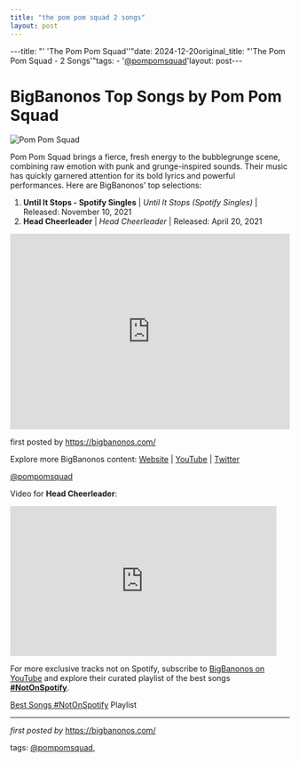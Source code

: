```yaml
---
title: "the pom pom squad 2 songs"
layout: post
---
```

---title: "' 'The Pom Pom Squad''"date: 2024-12-20original_title: "'The Pom Pom Squad - 2 Songs'"tags:  - '[@pompomsquad](/tags/pompomsquad/)'layout: post---<h1>BigBanonos Top Songs by Pom Pom Squad</h1><img src="https://static.wikia.nocookie.net/poppy2704/images/7/74/PomPomSquad.jpg/revision/latest?cb=20230817132512" alt="Pom Pom Squad"> <p>Pom Pom Squad brings a fierce, fresh energy to the bubblegrunge scene, combining raw emotion with punk and grunge-inspired sounds. Their music has quickly garnered attention for its bold lyrics and powerful performances. Here are BigBanonos' top selections:</p> <ol> <li><strong>Until It Stops - Spotify Singles</strong> | <em>Until It Stops (Spotify Singles)</em> | Released: November 10, 2021</li> <li><strong>Head Cheerleader</strong> | <em>Head Cheerleader</em> | Released: April 20, 2021</li></ol> <div> <iframe src="https://open.spotify.com/embed/playlist/6ToxaXT2IOOac2QQ2lzaNg?utm_source=generator" width="100%" height="352" frameborder="0" allow="autoplay; clipboard-write; encrypted-media; fullscreen; picture-in-picture" loading="lazy"></iframe></div> <p>first posted by <a href="https://bigbanonos.com/">https://bigbanonos.com/</a></p> <div> <p>Explore more BigBanonos content: <a href="https://bigbanonos.com/">Website</a> | <a href="https://www.youtube.com/[@BigBanonos](/tags/BigBanonos/)">YouTube</a> | <a href="https://x.com/bigbanonos">Twitter</a></p></div> <!-- Tags --><p>[@pompomsquad](/tags/pompomsquad/)</p> <!-- Video --><div> <p>Video for <strong>Head Cheerleader</strong>:</p> <iframe frameborder="0" height="270" src="https://youtube.com/embed/6clF3e1m80U" width="480" allow="accelerometer; autoplay; encrypted-media; gyroscope; picture-in-picture" allowfullscreen></iframe></div><!--Subscribe and Playlist Links--><div>    <p>For more exclusive tracks not on Spotify, subscribe to <a href="https://www.youtube.com/[@BigBanonos](/tags/BigBanonos/)" target="_blank">BigBanonos on YouTube</a> and explore their curated playlist of the best songs <strong>[#NotOnSpotify](/tags/NotOnSpotify/)</strong>.</p>    <p><a href="https://www.youtube.com/playlist?list=PLtuNtuTatqI0kFahUCbtbfenC_ET5O_tr" target="_blank">Best Songs [#NotOnSpotify](/tags/NotOnSpotify/) Playlist<br /></a></p></div><hr /><p><em>first posted by</em> <a href="https://bigbanonos.com/" rel="noopener" target="_new">https://bigbanonos.com/</a></p><p>tags: [@pompomsquad](/tags/pompomsquad/),</p>